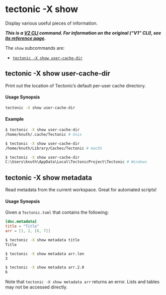 # tectonic -X show

Display various useful pieces of information.

***This is a [V2 CLI][v2cli-ref] command. For information on the original (“V1”
CLI), see [its reference page][v1cli-ref].***

[v2cli-ref]: ../ref/v2cli.md
[v1cli-ref]: ../ref/v1cli.md

The `show` subcommands are:

- [`tectonic -X show user-cache-dir`](#tectonic--x-show-user-cache-dir)

## tectonic -X show user-cache-dir

Print out the location of Tectonic’s default per-user cache directory.

#### Usage Synopsis

```sh
tectonic -X show user-cache-dir
```

#### Example

```sh
$ tectonic -X show user-cache-dir
/home/knuth/.cache/Tectonic # Unix

$ tectonic -X show user-cache-dir
/home/knuth/Library/Caches/Tectonic # macOS

$ tectonic -X show user-cache-dir
C:\Users\knuth\AppData\Local\TectonicProject\Tectonic # Windows
```


## tectonic -X show metadata

Read metadata from the current workspace. Great for automated scripts!

#### Usage Synopsis

Given a `Tectonic.toml` that contains the following:

```toml
[doc.metadata]
title = "Title"
arr = [1, 2, [6, 7]]
```


```sh
$ tectonic -X show metadata title
Title

$ tectonic -X show metadata arr.len
3

$ tectonic -X show metadata arr.2.0
6
```

Note that `tectonic -X show metadata arr` returns an error.
Lists and tables may not be accessed directly.